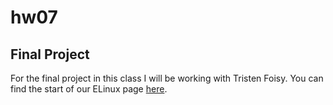 # hw07

## Final Project
For the final project in this class I will be working with Tristen Foisy. You can find the start of our ELinux page [here](https://elinux.org/ECE434_Project_-Hands_Free_Board_Game#Executive_Summary).
